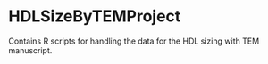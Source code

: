 # HDLSizeByTEMProject

Contains R scripts for handling the data for the HDL sizing with TEM manuscript.

